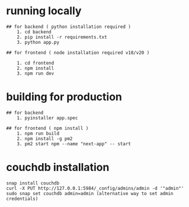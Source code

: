 # running locally

    ## for backend ( python installation required )
        1. cd backend
        2. pip install -r requirements.txt
        3. python app.py
    
    ## for frontend ( node installation required v18/v20 )
    
        1. cd frontend
        2. npm install
        3. npm run dev


# building for production

    ## for backend
        1. pyinstaller app.spec
    
    ## for frontend ( npm install )
        1. npm run build
        2. npm install -g pm2
        3. pm2 start npm --name "next-app" -- start


# couchdb installation
    
    snap install couchdb
    curl -X PUT http://127.0.0.1:5984/_config/admins/admin -d '"admin"'
    sudo snap set couchdb admin=admin (alternative way to set admin credentials)

